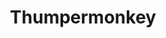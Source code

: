 ---
title: "Thumpermonkey"
summary: "Modern prog rock group from London. Initially a solo project by singer/guitarist Michael Woodman, and altered to Thumpermonkey Lives! in 2006 to denote the addition of other band members. The name reverted back to Thumpermonkey in 2010 while retaining the full band line-up."
image: "thumpermonkey.jpg"
apple_music_artist_url: "https://music.apple.com/gb/artist/thumpermonkey/17442595"
---